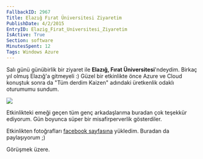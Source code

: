 ```yaml
---
FallbackID: 2967
Title: Elazığ Fırat Üniversitesi Ziyaretim
PublishDate: 4/2/2015
EntryID: Elazig_Firat_Universitesi_Ziyaretim
IsActive: True
Section: software
MinutesSpent: 12
Tags: Windows Azure
---
```

Salı günü günübirlik bir ziyaret ile **Elazığ, Fırat Üniversitesi**'ndeydim. Birkaç yıl olmuş Elazığ'a gitmeyeli :) Güzel bir etkinlikte önce Azure ve Cloud konuştuk sonra da "Tüm derdim Kaizen" adındaki üretkenlik odaklı oturumumu sundum. 

![](http://blob.daron.yondem.com/assets/2967/firat.jpg)

Etkinlikteki emeği geçen tüm genç arkadaşlarıma buradan çok teşekkür ediyorum. Gün boyunca süper bir misafirperverlik gösterdiler. 

Etkinlikten fotoğrafları [facebook sayfasına](https://www.facebook.com/media/set/?set=a.1000477719996794.1073741839.207889319255642&type=3) yükledim. Buradan da paylaşıyorum ;)      

Görüşmek üzere.
